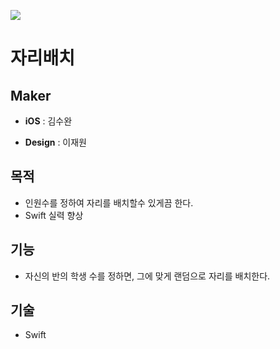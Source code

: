 ![](/Users/kimxwan/Downloads/117610628_936816026796038_8260127115649592611_n.png)

# 자리배치

## Maker

* **iOS** : 김수완

* **Design** : 이재원

## 목적

* 인원수를 정하여 자리를 배치할수 있게끔 한다.
* Swift 실력 향상

## 기능

* 자신의 반의 학생 수를 정하면, 그에 맞게 랜덤으로 자리를 배치한다.

## 기술

* Swift